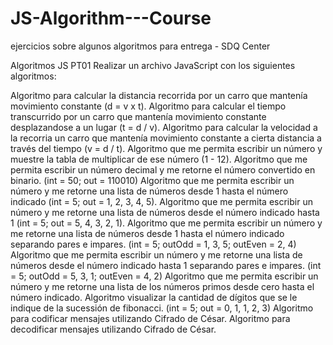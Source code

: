 # JS-Algorithm---Course
ejercicios sobre algunos algoritmos para entrega - SDQ Center

Algoritmos JS PT01
Realizar un archivo JavaScript con los siguientes algoritmos:

Algoritmo para calcular la distancia recorrida por un carro que mantenía movimiento constante (d = v x t).
Algoritmo para calcular el tiempo transcurrido por un carro que mantenía movimiento constante desplazandose a un lugar (t = d / v).
Algoritmo para calcular la velocidad a la recorria un carro que mantenía movimiento constante a cierta distancia a través del tiempo (v = d / t).
Algoritmo que me permita escribir un número y muestre la tabla de multiplicar de ese número (1 - 12).
Algoritmo que me permita escribir un número decimal y me retorne el número convertido en binario.
(int = 50; out = 110010)
Algoritmo que me permita escribir un número y me retorne una lista de números desde 1 hasta el número indicado (int = 5; out = 1, 2, 3, 4, 5).
Algoritmo que me permita escribir un número y me retorne una lista de números desde el número indicado hasta 1 (int = 5; out = 5, 4, 3, 2, 1).
Algoritmo que me permita escribir un número y me retorne una lista de números desde 1 hasta el número indicado separando pares e impares.
(int = 5; outOdd = 1, 3, 5; outEven = 2, 4)
Algoritmo que me permita escribir un número y me retorne una lista de números desde el número indicado hasta 1 separando pares e impares.
(int = 5; outOdd = 5, 3, 1; outEven = 4, 2)
Algoritmo que me permita escribir un número y me retorne una lista de los números primos desde cero hasta el número indicado.
Algoritmo visualizar la cantidad de dígitos que se le indique de la sucessión de fibonacci.
(int = 5; out = 0, 1, 1, 2, 3)
Algoritmo para codificar mensajes utilizando Cifrado de César.
Algoritmo para decodificar mensajes utilizando Cifrado de César.
